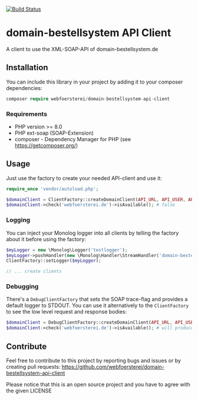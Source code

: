 [![Build Status](https://travis-ci.com/webfoersterei/domain-bestellsystem-api-client.svg?branch=master)](https://travis-ci.org/webfoersterei/domain-bestellsystem-api-client)

# domain-bestellsystem API Client
A client to use the XML-SOAP-API of domain-bestellsystem.de

## Installation

You can include this library in your project by adding it to your composer dependencies:
```php
composer require webfoersterei/domain-bestellsystem-api-client
```

### Requirements
 * PHP version >= 8.0
 * PHP ext-soap (SOAP-Extension)
 * composer - Dependency Manager for PHP (see https://getcomposer.org/)


## Usage

Just use the factory to create your needed API-client and use it:
```php
require_once 'vendor/autoload.php';

$domainClient = ClientFactory::createDomainClient(API_URL, API_USER, API_PASSWORD);
$domainClient->check('webfoersterei.de')->isAvailable(); # false
```

### Logging

You can inject your Monolog logger into all clients by telling the factory about it before using the factory:
```php
$myLogger = new \Monolog\Logger('testlogger');
$myLogger->pushHandler(new \Monolog\Handler\StreamHandler('domain-bestellsystem_info.log', \Psr\Log\LogLevel::INFO)); # will log INFO-messages to a file
ClientFactory::setLogger($myLogger);

// ... create clients
```

### Debugging

There's a `DebugClientFactory` that sets the SOAP trace-flag and provides a default logger to STDOUT.
You can use it alternatively to the `ClientFactory` to see the low level request and response bodies:

```php
$domainClient = DebugClientFactory::createDomainClient(API_URL, API_USER, API_PASSWORD);
$domainClient->check('webfoersterei.de')->isAvailable(); # will produce debug output on stdout
```

## Contribute
Feel free to contribute to this project by reporting bugs and issues or by creating pull requests: https://github.com/webfoersterei/domain-bestellsystem-api-client

Please notice that this is an open source project and you have to agree with the given LICENSE
